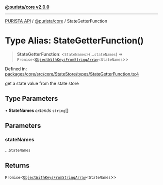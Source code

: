[**@purista/core v2.0.0**](../README.md)

***

[PURISTA API](../../../packages.md) / [@purista/core](../README.md) / StateGetterFunction

# Type Alias: StateGetterFunction()

> **StateGetterFunction**: \<`StateNames`\>(...`stateNames`) => `Promise`\<[`ObjectWithKeysFromStringArray`](ObjectWithKeysFromStringArray.md)\<`StateNames`\>\>

Defined in: [packages/core/src/core/StateStore/types/StateGetterFunction.ts:4](https://github.com/puristajs/purista/blob/master/packages/core/src/core/StateStore/types/StateGetterFunction.ts#L4)

get a state value from the state store

## Type Parameters

• **StateNames** *extends* `string`[]

## Parameters

### stateNames

...`StateNames`

## Returns

`Promise`\<[`ObjectWithKeysFromStringArray`](ObjectWithKeysFromStringArray.md)\<`StateNames`\>\>
